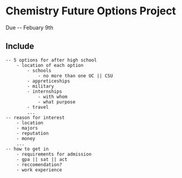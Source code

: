 # Chemistry Future Options Project
Due -- Febuary 9th

## Include
    -- 5 options for after high school
        - location of each option
            - schools 
                - no more than one UC || CSU 
            - appreticeships
            - military
            - internships
                - with whom
                - what purpose
            - travel
            ...
    -- reason for interest
        - location
        - majors
        - reputation
        - money
        ...
    -- how to get in
        - requirements for admission
        - gpa || sat || act
        - reccomendation?
        - work experience
